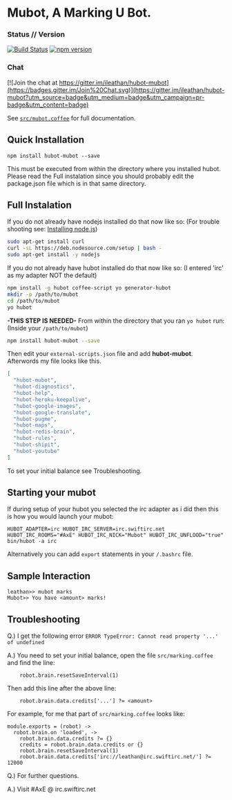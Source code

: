 # Mubot, A Marking U Bot.

### Status // Version
[![Build Status](https://travis-ci.org/ileathan/hubot-mubot.svg)](https://travis-ci.org/ileathan/hubot-mubot)
[![npm version](https://badge.fury.io/js/hubot-mubot.svg)](http://badge.fury.io/js/hubot-mubot)

### Chat
[![Join the chat at https://gitter.im/ileathan/hubot-mubot](https://badges.gitter.im/Join%20Chat.svg)](https://gitter.im/ileathan/hubot-mubot?utm_source=badge&utm_medium=badge&utm_campaign=pr-badge&utm_content=badge)

See [`src/mubot.coffee`](src/mubot.coffee) for full documentation.

## Quick Installation

`npm install hubot-mubot --save`

This must be executed from within the directory where you installed hubot. Please read the Full instalation since you should probably edit the package.json file which is in that same directory.

## Full Instalation

If you do not already have nodejs installed do that now like so: (For trouble shooting see: [Installing node.js](https://github.com/joyent/node/wiki/installing-node.js-via-package-manager))
```bash
sudo apt-get install curl
curl -sL https://deb.nodesource.com/setup | bash -
sudo apt-get install -y nodejs
```

If you do not already have hubot installed do that now like so: (I entered 'irc' as my adapter NOT the default)
```bash
npm install -g hubot coffee-script yo generator-hubot
mkdir -p /path/to/mubot
cd /path/to/mubot
yo hubot
```

**-THIS STEP IS NEEDED-** From within the directory that you ran `yo hubot` run: (Inside your `/path/to/mubot`)
```bash
npm install hubot-mubot --save
````

Then edit your `external-scripts.json` file and add **hubot-mubot**. Afterwords my file looks like this.

```json
[
  "hubot-mubot",
  "hubot-diagnostics",
  "hubot-help",
  "hubot-heroku-keepalive",
  "hubot-google-images",
  "hubot-google-translate",
  "hubot-pugme",
  "hubot-maps",
  "hubot-redis-brain",
  "hubot-rules",
  "hubot-shipit",
  "hubot-youtube"
]

```

To set your initial balance see Troubleshooting.

## Starting your mubot

If during setup of your hubot you selected the irc adapter as i did then this is how you would launch your mubot:
```
HUBOT_ADAPTER=irc HUBOT_IRC_SERVER=irc.swiftirc.net HUBOT_IRC_ROOMS="#AxE" HUBOT_IRC_NICK="Mubot" HUBOT_IRC_UNFLOOD="true" bin/hubot -a irc
```
Alternatively you can add `export` statements in your `/.bashrc` file.

## Sample Interaction

```
leathan>> mubot marks
Mubot>> You have <amount> marks!
```

## Troubleshooting

Q.) I get the following error `ERROR TypeError: Cannot read property '...' of undefined`

A.) You need to set your initial balance, open the file `src/marking.coffee` and find the line:

```
    robot.brain.resetSaveInterval(1) 
```

Then add this line after the above line:

```
    robot.brain.data.credits['...'] ?= <amount>
```

For example, for me that part of `src/marking.coffee` looks like:
```
module.exports = (robot) ->
  robot.brain.on 'loaded', ->
    robot.brain.data.credits ?= {}
    credits = robot.brain.data.credits or {}
    robot.brain.resetSaveInterval(1) 
    robot.brain.data.credits['irc://leathan@irc.swiftirc.net/'] ?= 12000
```

Q.) For further questions.

A.) Visit #AxE @ irc.swiftirc.net
